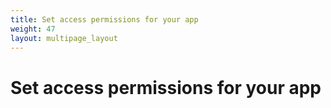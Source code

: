```yaml
---
title: Set access permissions for your app
weight: 47
layout: multipage_layout
---
```


# Set access permissions for your app

